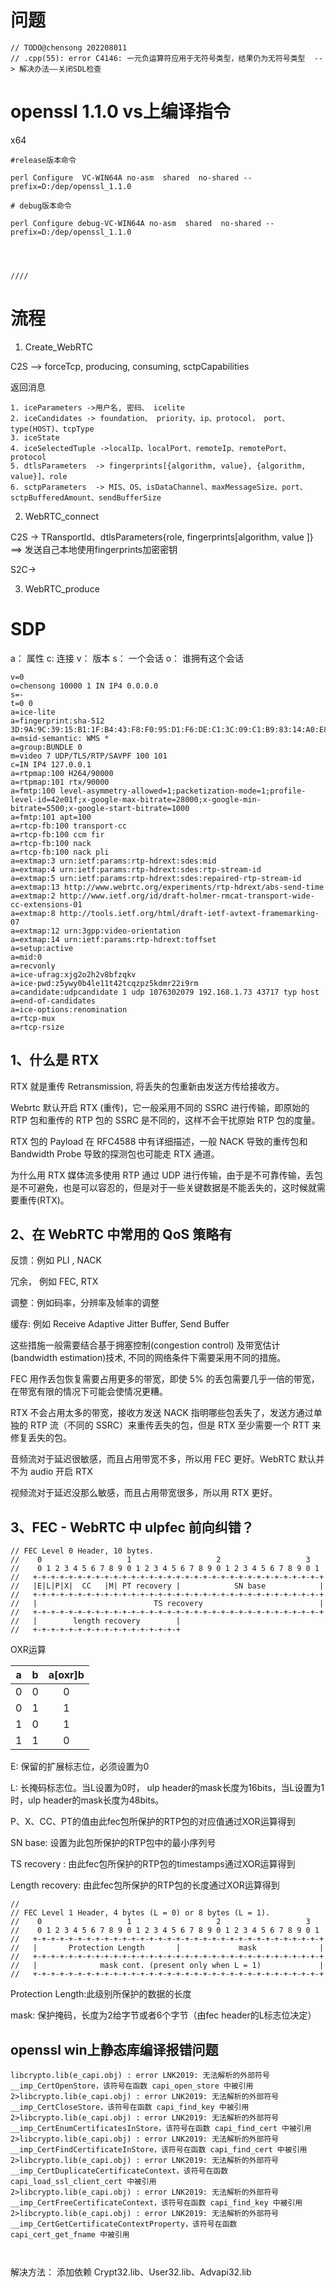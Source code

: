 # 问题


```
// TODO@chensong 202208011  
// .cpp(55): error C4146: 一元负运算符应用于无符号类型，结果仍为无符号类型  --> 解决办法——关闭SDL检查
```

# openssl 1.1.0 vs上编译指令


x64

```
#release版本命令

perl Configure  VC-WIN64A no-asm  shared  no-shared --prefix=D:/dep/openssl_1.1.0

# debug版本命令

perl Configure debug-VC-WIN64A no-asm  shared  no-shared --prefix=D:/dep/openssl_1.1.0




////
```


# 流程

1. Create_WebRTC

C2S --> forceTcp, producing, consuming, sctpCapabilities 


返回消息

	1. iceParameters ->用户名, 密码、 icelite
	2. iceCandidates -> foundation、 priority、ip、protocol， port、type(HOST)、tcpType
    3. iceState
	4. iceSelectedTuple ->localIp、localPort、remoteIp、remotePort、protocol
	5. dtlsParameters  -> fingerprints[{algorithm, value}, {algorithm, value}]、role
	6. sctpParameters  -> MIS、OS、isDataChannel、maxMessageSize、port、sctpBufferedAmount、sendBufferSize



2. WebRTC_connect

C2S -> TRansportId、dtlsParameters{role, fingerprints[algorithm, value ]} ==> 发送自己本地使用fingerprints加密密钥


S2C->


3. WebRTC_produce


# SDP

a： 属性
c: 连接
v： 版本
s： 一个会话
o： 谁拥有这个会话




```
v=0
o=chensong 10000 1 IN IP4 0.0.0.0
s=-
t=0 0
a=ice-lite
a=fingerprint:sha-512 3D:9A:9C:39:15:B1:1F:B4:43:F8:F0:95:D1:F6:DE:C1:3C:09:C1:B9:83:14:A0:E8:31:11:92:69:56:7F:6D:DD:9E:76:C9:9B:CD:82:10:DF:FB:64:B5:0B:7C:FB:DF:E0:83:54:5C:2F:0E:D7:1A:A7:E6:0C:AC:6D:FD:9B:AE:75
a=msid-semantic: WMS *
a=group:BUNDLE 0
m=video 7 UDP/TLS/RTP/SAVPF 100 101
c=IN IP4 127.0.0.1
a=rtpmap:100 H264/90000
a=rtpmap:101 rtx/90000
a=fmtp:100 level-asymmetry-allowed=1;packetization-mode=1;profile-level-id=42e01f;x-google-max-bitrate=28000;x-google-min-bitrate=5500;x-google-start-bitrate=1000
a=fmtp:101 apt=100
a=rtcp-fb:100 transport-cc
a=rtcp-fb:100 ccm fir
a=rtcp-fb:100 nack
a=rtcp-fb:100 nack pli
a=extmap:3 urn:ietf:params:rtp-hdrext:sdes:mid
a=extmap:4 urn:ietf:params:rtp-hdrext:sdes:rtp-stream-id
a=extmap:5 urn:ietf:params:rtp-hdrext:sdes:repaired-rtp-stream-id
a=extmap:13 http://www.webrtc.org/experiments/rtp-hdrext/abs-send-time
a=extmap:2 http://www.ietf.org/id/draft-holmer-rmcat-transport-wide-cc-extensions-01
a=extmap:8 http://tools.ietf.org/html/draft-ietf-avtext-framemarking-07
a=extmap:12 urn:3gpp:video-orientation
a=extmap:14 urn:ietf:params:rtp-hdrext:toffset
a=setup:active
a=mid:0
a=recvonly
a=ice-ufrag:xjg2o2h2v8bfzqkv
a=ice-pwd:z5ywy0b4le11t42tcqzpz5kdmr22i9rm
a=candidate:udpcandidate 1 udp 1076302079 192.168.1.73 43717 typ host
a=end-of-candidates
a=ice-options:renomination
a=rtcp-mux
a=rtcp-rsize
```

## 1、什么是 RTX

RTX 就是重传 Retransmission, 将丢失的包重新由发送方传给接收方。

Webrtc 默认开启 RTX (重传)，它一般采用不同的 SSRC 进行传输，即原始的 RTP 包和重传的 RTP 包的 SSRC 是不同的，这样不会干扰原始 RTP 包的度量。

RTX 包的 Payload 在 RFC4588 中有详细描述，一般 NACK 导致的重传包和 Bandwidth Probe 导致的探测包也可能走 RTX 通道。


为什么用 RTX
媒体流多使用 RTP 通过 UDP 进行传输，由于是不可靠传输，丢包是不可避免，也是可以容忍的，但是对于一些关键数据是不能丢失的，这时候就需要重传(RTX)。

## 2、在 WebRTC 中常用的 QoS 策略有
   
反馈：例如 PLI , NACK

冗余， 例如 FEC, RTX

调整：例如码率，分辨率及帧率的调整

缓存: 例如 Receive Adaptive Jitter Buffer, Send Buffer

这些措施一般需要结合基于拥塞控制(congestion control) 及带宽估计(bandwidth estimation)技术, 不同的网络条件下需要采用不同的措施。

FEC 用作丢包恢复需要占用更多的带宽，即使 5% 的丢包需要几乎一倍的带宽，在带宽有限的情况下可能会使情况更糟。

RTX 不会占用太多的带宽，接收方发送 NACK 指明哪些包丢失了，发送方通过单独的 RTP 流（不同的 SSRC）来重传丢失的包，但是 RTX 至少需要一个 RTT 来修复丢失的包。

音频流对于延迟很敏感，而且占用带宽不多，所以用 FEC 更好。WebRTC 默认并不为 audio 开启 RTX

视频流对于延迟没那么敏感，而且占用带宽很多，所以用 RTX 更好。

## 3、FEC - WebRTC 中 ulpfec 前向纠错？


```
// FEC Level 0 Header, 10 bytes.
//    0                   1                   2                   3
//    0 1 2 3 4 5 6 7 8 9 0 1 2 3 4 5 6 7 8 9 0 1 2 3 4 5 6 7 8 9 0 1
//   +-+-+-+-+-+-+-+-+-+-+-+-+-+-+-+-+-+-+-+-+-+-+-+-+-+-+-+-+-+-+-+-+
//   |E|L|P|X|  CC   |M| PT recovery |            SN base            |
//   +-+-+-+-+-+-+-+-+-+-+-+-+-+-+-+-+-+-+-+-+-+-+-+-+-+-+-+-+-+-+-+-+
//   |                          TS recovery                          |
//   +-+-+-+-+-+-+-+-+-+-+-+-+-+-+-+-+-+-+-+-+-+-+-+-+-+-+-+-+-+-+-+-+
//   |        length recovery        |
//   +-+-+-+-+-+-+-+-+-+-+-+-+-+-+-+-+

```

OXR运算

|a|b|a[oxr]b|
|:---:|:---:|:---:|
|0|0|0|
|0|1|1|
|1|0|1|
|1|1|0|



E: 保留的扩展标志位，必须设置为0

L: 长掩码标志位。当L设置为0时， ulp header的mask长度为16bits，当L设置为1时，ulp header的mask长度为48bits。

P、X、CC、PT的值由此fec包所保护的RTP包的对应值通过XOR运算得到

SN base: 设置为此包所保护的RTP包中的最小序列号

TS recovery : 由此fec包所保护的RTP包的timestamps通过XOR运算得到

Length recovery: 由此fec包所保护的RTP包的长度通过XOR运算得到




```
//
// FEC Level 1 Header, 4 bytes (L = 0) or 8 bytes (L = 1).
//    0                   1                   2                   3
//    0 1 2 3 4 5 6 7 8 9 0 1 2 3 4 5 6 7 8 9 0 1 2 3 4 5 6 7 8 9 0 1
//   +-+-+-+-+-+-+-+-+-+-+-+-+-+-+-+-+-+-+-+-+-+-+-+-+-+-+-+-+-+-+-+-+
//   |       Protection Length       |             mask              |
//   +-+-+-+-+-+-+-+-+-+-+-+-+-+-+-+-+-+-+-+-+-+-+-+-+-+-+-+-+-+-+-+-+
//   |              mask cont. (present only when L = 1)             |
//   +-+-+-+-+-+-+-+-+-+-+-+-+-+-+-+-+-+-+-+-+-+-+-+-+-+-+-+-+-+-+-+-+
```

Protection Length:此级别所保护的数据的长度

mask: 保护掩码，长度为2给字节或者6个字节（由fec header的L标志位决定）




## openssl win上静态库编译报错问题


```
libcrypto.lib(e_capi.obj) : error LNK2019: 无法解析的外部符号 __imp_CertOpenStore，该符号在函数 capi_open_store 中被引用
2>libcrypto.lib(e_capi.obj) : error LNK2019: 无法解析的外部符号 __imp_CertCloseStore，该符号在函数 capi_find_key 中被引用
2>libcrypto.lib(e_capi.obj) : error LNK2019: 无法解析的外部符号 __imp_CertEnumCertificatesInStore，该符号在函数 capi_find_cert 中被引用
2>libcrypto.lib(e_capi.obj) : error LNK2019: 无法解析的外部符号 __imp_CertFindCertificateInStore，该符号在函数 capi_find_cert 中被引用
2>libcrypto.lib(e_capi.obj) : error LNK2019: 无法解析的外部符号 __imp_CertDuplicateCertificateContext，该符号在函数 capi_load_ssl_client_cert 中被引用
2>libcrypto.lib(e_capi.obj) : error LNK2019: 无法解析的外部符号 __imp_CertFreeCertificateContext，该符号在函数 capi_find_key 中被引用
2>libcrypto.lib(e_capi.obj) : error LNK2019: 无法解析的外部符号 __imp_CertGetCertificateContextProperty，该符号在函数 capi_cert_get_fname 中被引用 

 
```

解决方法： 添加依赖 Crypt32.lib、User32.lib、Advapi32.lib